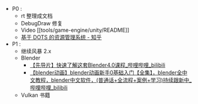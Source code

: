 - P0 : 
	- rt 整理成文档
	- DebugDraw 修复
	- Video [[tools/game-engine/unity/README]]
	- [基于 DOTS 的资源管理系统 - 知乎](https://zhuanlan.zhihu.com/p/717713318)
- P1 : 
	- 继续风暴 2.x
	- Blender
		- [【先导片】快速了解这套Blender4.0课程_哔哩哔哩_bilibili](https://www.bilibili.com/video/BV11H4y1P7RV/?p=1&vd_source=ebf06d572d5366b5ef7bc5032fefb08d)
		- [【blender动画】blender动画新手0基础入门【全集】，blender全中文教程，blender中文软件，(普通话+全流程+案例+学习)持续跟新中_哔哩哔哩_bilibili](https://www.bilibili.com/video/BV19c411n7E2/?spm_id_from=333.337.search-card.all.click&vd_source=ebf06d572d5366b5ef7bc5032fefb08d)
	- Vulkan 书籍



